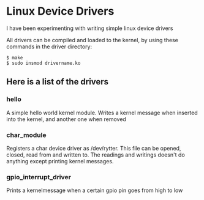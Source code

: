 # Linux Device Drivers

I have been experimenting with writing simple linux device drivers

All drivers can be compiled and loaded to the kernel, by using these commands in the driver directory:

```
$ make
$ sudo insmod drivername.ko
```

## Here is a list of the drivers

### hello

A simple hello world kernel module. Writes a kernel message when inserted into the kernel, and another one when removed

### char_module

Registers a char device driver as /dev/rytter. This file can be opened, closed, read from and written to. The readings and writings doesn't do anything except printing kernel messages.

### gpio_interrupt_driver

Prints a kernelmessage when a certain gpio pin goes from high to low